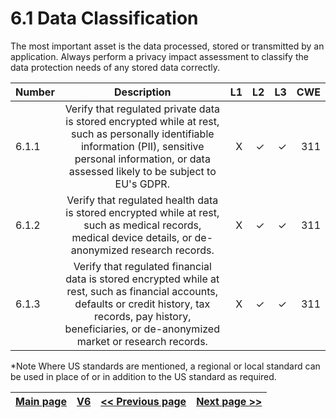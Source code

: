 # 6.1 Data Classification

The most important asset is the data processed, stored or transmitted by an application. Always perform a privacy impact assessment to classify the data protection needs of any stored data correctly.

| Number       | Description     | L1    		| L2         | L3 		   | CWE		|
| :------------- | :----------: | -----------: | -----------:|-----------:| -----------:|
| 6.1.1 | Verify that regulated private data is stored encrypted while at rest, such as personally identifiable information (PII), sensitive personal information, or data assessed likely to be subject to EU's GDPR. | X	 | ✓   | ✓   | 311 |
| 6.1.2 | Verify that regulated health data is stored encrypted while at rest, such as medical records, medical device details, or de-anonymized research records. | X 	 | ✓   | ✓   | 311 |
| 6.1.3 | Verify that regulated financial data is stored encrypted while at rest, such as financial accounts, defaults or credit history, tax records, pay history, beneficiaries, or de-anonymized market or research records. | X	 | ✓   | ✓   | 311|

*Note
Where US standards are mentioned, a regional or local standard can be used in place of or in addition to the US standard as required.

[Main page](../README.md) | [V6](README.md) | [<< Previous page](README.md) |  [Next page >>](v6.2_Algorithms.md)
| --- | --- | --- | --- |
